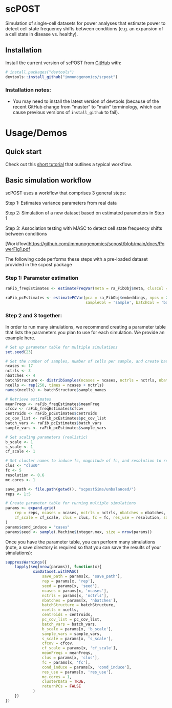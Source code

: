 
<!-- README.md is generated from README.Rmd. Please edit that file -->

# scPOST

<!-- badges: start -->

<!-- badges: end -->

Simulation of single-cell datasets for power analyses that estimate
power to detect cell state frequency shifts between conditions (e.g. an
expansion of a cell state in disease vs. healthy).

## Installation

Install the current version of scPOST from [GitHub](https://github.com/)
with:

``` r
# install.packages("devtools")
devtools::install_github("immunogenomics/scpost")
```

### Installation notes:

  - You may need to install the latest version of devtools (because of
    the recent GitHub change from “master” to “main” terminology, which
    can cause previous versions of `install_github` to fail).

# Usage/Demos

## Quick start

Check out this [short
tutorial](https://github.com/immunogenomics/scpost/blob/main/vignettes/raFib_tutorial.ipynb)
that outlines a typical workflow.

## Basic simulation workflow

scPOST uses a workflow that comprises 3 general steps:

Step 1: Estimates variance parameters from real data

Step 2: Simulation of a new dataset based on estimated parameters in
Step 1

Step 3: Association testing with MASC to detect cell state frequency
shifts between conditions

\[Workflow\]<https://github.com/immunogenomics/scpost/blob/main/docs/PowerFig1.pdf>

The following code performs these steps with a pre-loaded dataset
provided in the scpost package

### Step 1: Parameter estimation

``` r
raFib_freqEstimates <- estimateFreqVar(meta = ra_FibObj$meta, clusCol = 'clusOnlyFib', sampleCol = 'sample', logCov = TRUE)
```

``` r
raFib_pcEstimates <- estimatePCVar(pca = ra_FibObj$embeddings, npcs = 20, meta = ra_FibObj$meta, clusCol = 'clusOnlyFib',
                                   sampleCol = 'sample', batchCol = 'batch')
```

### Step 2 and 3 together:

In order to run many simulations, we recommend creating a parameter
table that lists the parameters you plan to use for each simulation. We
provide an example here.

``` r
# Set up parameter table for multiple simulations
set.seed(23)

# Set the number of samples, number of cells per sample, and create batch structure
ncases <- 17
nctrls <- 3
nbatches <- 4
batchStructure <- distribSamples(ncases = ncases, nctrls = nctrls, nbatches = nbatches)
ncells <- rep(250, times = ncases + nctrls)
names(ncells) <- batchStructure$sample_names

# Retrieve estimates
meanFreqs <- raFib_freqEstimates$meanFreq
cfcov <- raFib_freqEstimates$cfcov
centroids <- raFib_pcEstimates$centroids
pc_cov_list <- raFib_pcEstimates$pc_cov_list
batch_vars <- raFib_pcEstimates$batch_vars
sample_vars <- raFib_pcEstimates$sample_vars

# Set scaling parameters (realistic)
b_scale <- 1
s_scale <- 1
cf_scale <- 1

# Set cluster names to induce fc, magnitude of fc, and resolution to re-cluster
clus <- "clus0"
fc <- 5
resolution <- 0.6
mc.cores <- 1

save_path <- file.path(getwd(), "scpostSims/unbalanced/")
reps <- 1:5

# Create parameter table for running multiple simulations
params <- expand.grid(
    rep = reps, ncases = ncases, nctrls = nctrls, nbatches = nbatches, b_scale = b_scale, s_scale = s_scale,
    cf_scale = cf_scale, clus = clus, fc = fc, res_use = resolution, save_path = save_path
)
params$cond_induce = "cases"
params$seed <- sample(.Machine$integer.max, size = nrow(params))
```

Once you have the parameter table, you can perform many simulations
(note, a save directory is required so that you can save the results of
your simulations):

``` r
suppressWarnings({
    lapply(seq(nrow(params)), function(x){
            simDataset.withMASC(
                save_path = params[x, 'save_path'],
                rep = params[x, 'rep'],
                seed = params[x, 'seed'],
                ncases = params[x, 'ncases'],
                nctrls = params[x, 'nctrls'],
                nbatches = params[x, 'nbatches'],
                batchStructure = batchStructure,
                ncells = ncells,
                centroids = centroids,
                pc_cov_list = pc_cov_list,
                batch_vars = batch_vars,
                b_scale = params[x, 'b_scale'],
                sample_vars = sample_vars,
                s_scale = params[x, 's_scale'],
                cfcov = cfcov,
                cf_scale = params[x, 'cf_scale'],
                meanFreqs = meanFreqs,
                clus = params[x, 'clus'],
                fc = params[x, 'fc'],
                cond_induce = params[x, 'cond_induce'],
                res_use = params[x, 'res_use'], 
                mc.cores = 1,
                clusterData = TRUE,
                returnPCs = FALSE
            )
    })
})
```
